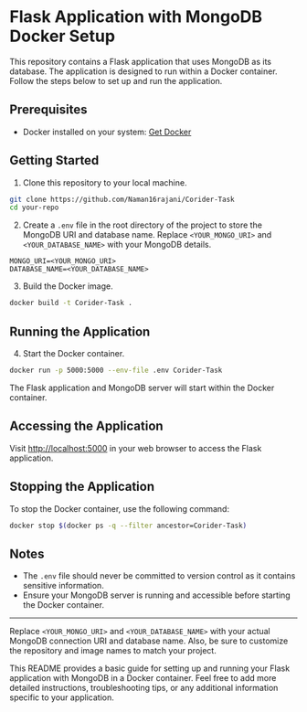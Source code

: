 # Flask Application with MongoDB Docker Setup

This repository contains a Flask application that uses MongoDB as its database. The application is designed to run within a Docker container. Follow the steps below to set up and run the application.

## Prerequisites

- Docker installed on your system: [Get Docker](https://docs.docker.com/get-docker/)

## Getting Started

1. Clone this repository to your local machine.

```bash
git clone https://github.com/Naman16rajani/Corider-Task
cd your-repo
```

2. Create a `.env` file in the root directory of the project to store the MongoDB URI and database name. Replace `<YOUR_MONGO_URI>` and `<YOUR_DATABASE_NAME>` with your MongoDB details.

```env
MONGO_URI=<YOUR_MONGO_URI>
DATABASE_NAME=<YOUR_DATABASE_NAME>
```

3. Build the Docker image.

```bash
docker build -t Corider-Task .
```

## Running the Application

4. Start the Docker container.

```bash
docker run -p 5000:5000 --env-file .env Corider-Task
```

The Flask application and MongoDB server will start within the Docker container.

## Accessing the Application

Visit [http://localhost:5000](http://localhost:5000) in your web browser to access the Flask application.

## Stopping the Application

To stop the Docker container, use the following command:

```bash
docker stop $(docker ps -q --filter ancestor=Corider-Task)
```

## Notes

- The `.env` file should never be committed to version control as it contains sensitive information.
- Ensure your MongoDB server is running and accessible before starting the Docker container.

---

Replace `<YOUR_MONGO_URI>` and `<YOUR_DATABASE_NAME>` with your actual MongoDB connection URI and database name. Also, be sure to customize the repository and image names to match your project.

This README provides a basic guide for setting up and running your Flask application with MongoDB in a Docker container. Feel free to add more detailed instructions, troubleshooting tips, or any additional information specific to your application.
